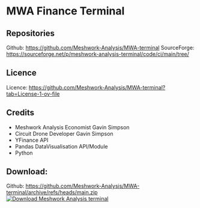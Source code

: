 # MWA Finance Terminal

## Repositories

Github: https://github.com/Meshwork-Analysis/MWA-terminal
SourceForge: https://sourceforge.net/p/meshwork-analysis-terminal/code/ci/main/tree/

## Licence

Licence: https://github.com/Meshwork-Analysis/MWA-terminal?tab=License-1-ov-file

## Credits

- Meshwork Analysis Economist Gavin Simpson
- Circuit Drone Developer Gavin Simpson
- YFinance API
- Pandas DataVisualisation API/Module
- Python

## Download:

Github: https://github.com/Meshwork-Analysis/MWA-terminal/archive/refs/heads/main.zip
[![Download Meshwork Analysis terminal](https://a.fsdn.com/con/app/sf-download-button)](https://sourceforge.net/projects/meshwork-analysis-terminal/files/latest/download)